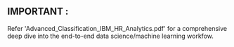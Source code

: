## IMPORTANT :
Refer 'Advanced_Classification_IBM_HR_Analytics.pdf' for a comprehensive deep dive into the end-to-end data science/machine learning workfow. 
